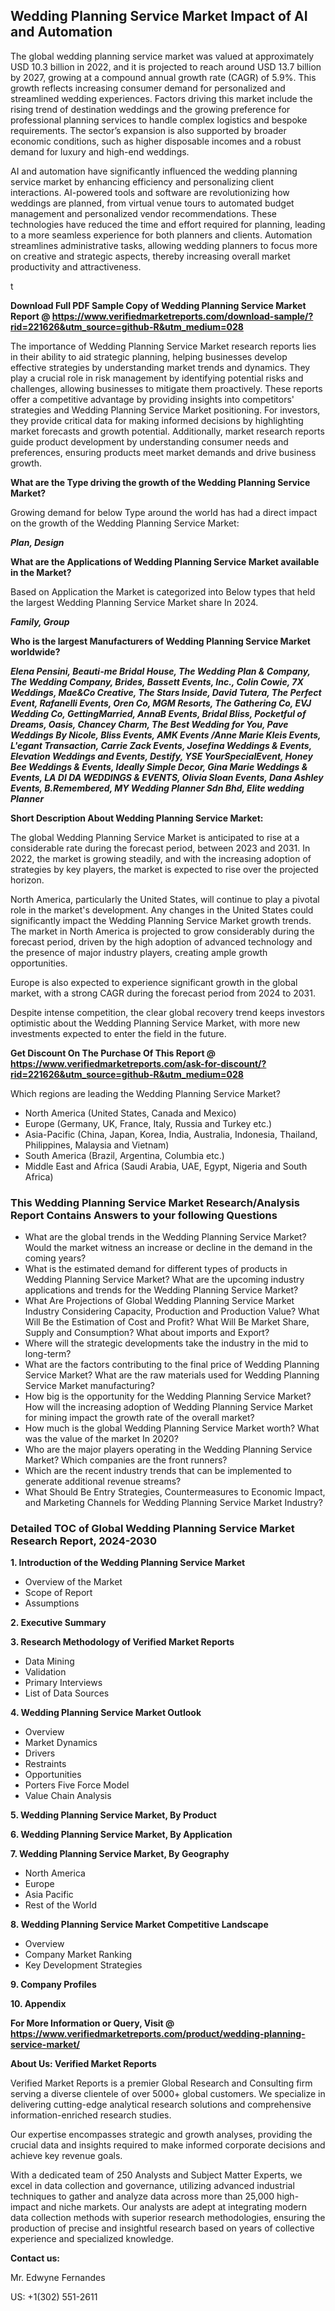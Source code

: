 <h2>Wedding Planning Service Market Impact of AI and Automation</h2><p>The global wedding planning service market was valued at approximately USD 10.3 billion in 2022, and it is projected to reach around USD 13.7 billion by 2027, growing at a compound annual growth rate (CAGR) of 5.9%. This growth reflects increasing consumer demand for personalized and streamlined wedding experiences. Factors driving this market include the rising trend of destination weddings and the growing preference for professional planning services to handle complex logistics and bespoke requirements. The sector’s expansion is also supported by broader economic conditions, such as higher disposable incomes and a robust demand for luxury and high-end weddings.</p><p>AI and automation have significantly influenced the wedding planning service market by enhancing efficiency and personalizing client interactions. AI-powered tools and software are revolutionizing how weddings are planned, from virtual venue tours to automated budget management and personalized vendor recommendations. These technologies have reduced the time and effort required for planning, leading to a more seamless experience for both planners and clients. Automation streamlines administrative tasks, allowing wedding planners to focus more on creative and strategic aspects, thereby increasing overall market productivity and attractiveness.</p>t</p><p id="" class=""><strong>Download Full PDF Sample Copy of Wedding Planning Service Market Report @ <a href="https://www.verifiedmarketreports.com/download-sample/?rid=221626&utm_source=github-R&utm_medium=028" target="_blank">https://www.verifiedmarketreports.com/download-sample/?rid=221626&utm_source=github-R&utm_medium=028</a></strong></p><p>The importance of&nbsp;Wedding Planning Service Market research reports lies in their ability to aid strategic planning, helping businesses develop effective strategies by understanding market trends and dynamics. They play a crucial role in risk management by identifying potential risks and challenges, allowing businesses to mitigate them proactively. These reports offer a competitive advantage by providing insights into competitors' strategies and Wedding Planning Service Market positioning. For investors, they provide critical data for making informed decisions by highlighting market forecasts and growth potential. Additionally, market research reports guide product development by understanding consumer needs and preferences, ensuring products meet market demands and drive business growth.</p><p><strong>What are the&nbsp;Type driving the growth of the Wedding Planning Service Market?</strong></p><p id="" class="">Growing demand for below Type around the world has had a direct impact on the growth of the Wedding Planning Service Market:</p><em><strong>Plan, Design</strong></em></p><strong>What are the&nbsp;Applications&nbsp;of Wedding Planning Service Market available in the Market?</strong></p><p id="" class="">Based on Application the Market is categorized into Below types that held the largest Wedding Planning Service Market share In 2024.</p><em><strong>Family, Group</strong></em></p><strong>Who is the largest Manufacturers of Wedding Planning Service Market worldwide?</strong></p><p><em><strong>Elena Pensini, Beauti-me Bridal House, The Wedding Plan & Company, The Wedding Company, Brides, Bassett Events, Inc., Colin Cowie, 7X Weddings, Mae&Co Creative, The Stars Inside, David Tutera, The Perfect Event, Rafanelli Events, Oren Co, MGM Resorts, The Gathering Co, EVJ Wedding Co, GettingMarried, AnnaB Events, Bridal Bliss, Pocketful of Dreams, Oasis, Chancey Charm, The Best Wedding for You, Pave Weddings By Nicole, Bliss Events, AMK Events /Anne Marie Kleis Events, L'egant Transaction, Carrie Zack Events, Josefina Weddings & Events, Elevation Weddings and Events, Destify, YSE YourSpecialEvent, Honey Bee Weddings & Events, Ideally Simple Decor, Gina Marie Weddings & Events, LA DI DA WEDDINGS & EVENTS, Olivia Sloan Events, Dana Ashley Events, B.Remembered, MY Wedding Planner Sdn Bhd, Elite wedding Planner</strong></em></p><p id="" class=""><strong>Short Description About Wedding Planning Service Market:</strong></p><p>The global Wedding Planning Service Market is anticipated to rise at a considerable rate during the forecast period, between 2023 and 2031. In 2022, the market is growing steadily, and with the increasing adoption of strategies by key players, the market is expected to rise over the projected horizon.</p><p>North America, particularly the United States, will continue to play a pivotal role in the market's development. Any changes in the United States could significantly impact the Wedding Planning Service Market growth trends. The market in North America is projected to grow considerably during the forecast period, driven by the high adoption of advanced technology and the presence of major industry players, creating ample growth opportunities.</p><p>Europe is also expected to experience significant growth in the global market, with a strong CAGR during the forecast period from 2024 to 2031.</p><p>Despite intense competition, the clear global recovery trend keeps investors optimistic about the Wedding Planning Service Market, with more new investments expected to enter the field in the future.</p><p id="" class=""><strong>Get Discount On The Purchase Of This Report @ <a href="https://www.verifiedmarketreports.com/ask-for-discount/?rid=221626&utm_source=github-R&utm_medium=028" target="_blank">https://www.verifiedmarketreports.com/ask-for-discount/?rid=221626&utm_source=github-R&utm_medium=028</a></strong></p>Which regions are leading the Wedding Planning Service Market?</p><ul><li>North America (United States, Canada and Mexico)</li><li>Europe (Germany, UK, France, Italy, Russia and Turkey etc.)</li><li>Asia-Pacific (China, Japan, Korea, India, Australia, Indonesia, Thailand, Philippines, Malaysia and Vietnam)</li><li>South America (Brazil, Argentina, Columbia etc.)</li><li>Middle East and Africa (Saudi Arabia, UAE, Egypt, Nigeria and South Africa)</li></ul><h3 id="" class="">This Wedding Planning Service Market Research/Analysis Report Contains Answers to your following Questions</h3><ul><li>What are the global trends in the Wedding Planning Service Market? Would the market witness an increase or decline in the demand in the coming years?</li><li>What is the estimated demand for different types of products in Wedding Planning Service Market? What are the upcoming industry applications and trends for the Wedding Planning Service Market?</li><li>What Are Projections of Global Wedding Planning Service Market Industry Considering Capacity, Production and Production Value? What Will Be the Estimation of Cost and Profit? What Will Be Market Share, Supply and Consumption? What about imports and Export?</li><li>Where will the strategic developments take the industry in the mid to long-term?</li><li>What are the factors contributing to the final price of Wedding Planning Service Market? What are the raw materials used for Wedding Planning Service Market manufacturing?</li><li>How big is the opportunity for the Wedding Planning Service Market? How will the increasing adoption of Wedding Planning Service Market for mining impact the growth rate of the overall market?</li><li>How much is the global Wedding Planning Service Market worth? What was the value of the market In 2020?</li><li>Who are the major players operating in the Wedding Planning Service Market? Which companies are the front runners?</li><li>Which are the recent industry trends that can be implemented to generate additional revenue streams?</li><li>What Should Be Entry Strategies, Countermeasures to Economic Impact, and Marketing Channels for Wedding Planning Service Market Industry?</li></ul><h3 id="" class="">Detailed TOC of Global Wedding Planning Service Market Research Report, 2024-2030</h3><p id="" class=""><strong>1. Introduction of the Wedding Planning Service Market</strong></p><ul><li>Overview of the Market</li><li>Scope of Report</li><li>Assumptions</li></ul><p id="" class=""><strong>2. Executive Summary</strong></p><p id="" class=""><strong>3. Research Methodology of Verified Market Reports</strong></p><ul><li>Data Mining</li><li>Validation</li><li>Primary Interviews</li><li>List of Data Sources</li></ul><p id="" class=""><strong>4. Wedding Planning Service Market Outlook</strong></p><ul><li>Overview</li><li>Market Dynamics</li><li>Drivers</li><li>Restraints</li><li>Opportunities</li><li>Porters Five Force Model</li><li>Value Chain Analysis</li></ul><p id="" class=""><strong>5. Wedding Planning Service Market, By Product</strong></p><p id="" class=""><strong>6. Wedding Planning Service Market, By Application</strong></p><p id="" class=""><strong>7. Wedding Planning Service Market, By Geography</strong></p><ul><li>North America</li><li>Europe</li><li>Asia Pacific</li><li>Rest of the World</li></ul><p id="" class=""><strong>8. Wedding Planning Service Market Competitive Landscape</strong></p><ul><li>Overview</li><li>Company Market Ranking</li><li>Key Development Strategies</li></ul><p id="" class=""><strong>9. Company Profiles</strong></p><p id="" class=""><strong>10. Appendix</strong></p><p id="" class=""><strong>For More Information or Query, Visit @ <a href="https://www.verifiedmarketreports.com/product/wedding-planning-service-market/" target="_blank">https://www.verifiedmarketreports.com/product/wedding-planning-service-market/</a></strong></p><p id="" class=""><strong>About Us: Verified Market Reports</strong></p><p id="" class="">Verified Market Reports is a premier Global Research and Consulting firm serving a diverse clientele of over 5000+ global customers. We specialize in delivering cutting-edge analytical research solutions and comprehensive information-enriched research studies.</p><p id="" class="">Our expertise encompasses strategic and growth analyses, providing the crucial data and insights required to make informed corporate decisions and achieve key revenue goals.</p><p id="" class="">With a dedicated team of 250 Analysts and Subject Matter Experts, we excel in data collection and governance, utilizing advanced industrial techniques to gather and analyze data across more than 25,000 high-impact and niche markets. Our analysts are adept at integrating modern data collection methods with superior research methodologies, ensuring the production of precise and insightful research based on years of collective experience and specialized knowledge.</p><p id="" class=""><strong>Contact us:</strong></p><p id="" class="">Mr. Edwyne Fernandes</p><p id="" class="">US: +1(302) 551-2611</p>